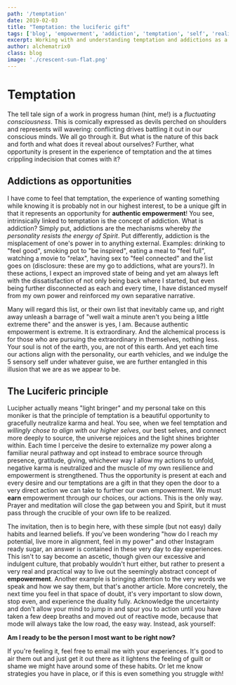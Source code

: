 ```yaml
---
path: '/temptation'
date: 2019-02-03
title: "Temptation: the luciferic gift"
tags: ['blog', 'empowerment', 'addiction', 'temptation', 'self', 'realization', 'the work', 'healing']
excerpt: Working with and understanding temptation and addictions as a means to empowerment
author: alchematrix0
class: blog
image: './crescent-sun-flat.png'
---
```


# Temptation
The tell tale sign of a work in progress human (hint, me!) is a *fluctuating consciousness*. This is comically expressed as devils perched on shoulders and represents will wavering: conflicting drives battling it out in our conscious minds. We all go through it. But what is the nature of this back and forth and what does it reveal about ourselves? Further, what opportunity is present in the experience of temptation and the at times crippling indecision that comes with it?
## Addictions as opportunities
I have come to feel that temptation, the experience of wanting something while knowing it is probably not in our highest interest, to be a unique gift in that it represents an opportunity for **authentic empowerment**! You see, intrinsically linked to temptation is the concept of addiction. What is addiction? Simply put, addictions are the mechanisms whereby *the personality resists the energy of Spirit*. Put differently, addiction is the misplacement of one's power in to anything external. Examples: drinking to "feel good", smoking pot to "be inspired", eating a meal to "feel full", watching a movie to "relax", having sex to "feel connected" and the list goes on (disclosure: these are my go to addictions, what are yours?). In these actions, I expect an improved state of being and yet am always left with the dissatisfaction of not only being back where I started, but even being further disconnected as each and every time, I have distanced myself from my own power and reinforced my own separative narrative.

Many will regard this list, or their own list that inevitably came up, and right away unleash a barrage of "well wait a minute aren't you being a little extreme there" and the answer is yes, I am. Because authentic empowerment is extreme. It is extraordinary. And the alchemical process is for those who are pursuing the extraordinary in themselves, nothing less. Your soul is not of the earth, you, are not of this earth. And yet each time our actions align with the personality, our earth vehicles, and we indulge the 5 sensory self under whatever guise, we are further entangled  in this illusion that we are as we appear to be.

## The Luciferic principle

Lucipher actually means "light bringer" and my personal take on this moniker is that the principle of temptation is a beautiful opportunity to gracefully neutralize karma and heal. You see, when we feel temptation and *willingly chose to align with our higher selves*, our best selves, and connect more deeply to source, the universe rejoices and the light shines brighter within. Each time I perceive the desire to externalize my power along a familiar neural pathway and opt instead to embrace source through presence, gratitude, giving, whichever way I allow my actions to unfold, negative karma is neutralized and the muscle of my own resilience and empowerment is strengthened. Thus the opportunity is present at each and every desire and our temptations are a gift in that they open the door to a very direct action we can take to further our own empowerment. We must **earn** empowerment through our choices, our actions. This is the only way. Prayer and meditation will close the gap between you and Spirit, but it must pass through the crucible of your own life to be realized.

The invitation, then is to begin here, with these simple (but not easy) daily habits and learned beliefs. If you've been wondering "how do I reach my potential, live more in alignment, feel in my power" and other Instagram ready sugar, an answer is contained in these very day to day experiences. This isn't to say become an ascetic, though given our excessive and indulgent culture, that probably wouldn't hurt either, but rather to present a very real and practical way to live out the seemingly abstract concept of **empowerment**. Another example is bringing attention to the very words we speak and how we say them, but that's another article. More concretely, the next time you feel in that space of doubt, it's very important to slow down, stop even, and experience the duality fully. Acknowledge the uncertainty and don't allow your mind to jump in and spur you to action until you have taken a few deep breaths and moved out of reactive mode, because that mode will always take the low road, the easy way. Instead, ask yourself:

**Am I ready to be the person I most want to be right now?**

If you're feeling it, feel free to email me with your experiences. It's good to air them out and just get it out there as it lightens the feeling of guilt or shame we might have around some of these habits. Or let me know strategies you have in place, or if this is even something you struggle with!
